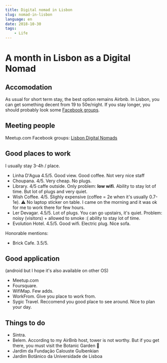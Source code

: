 ```yaml
---
title: Digital nomad in Lisbon
slug: nomad-in-lisbon
language: en
date: 2018-10-30
tags: 
    - Life
---
```


# A month in Lisbon as a Digital Nomad

## Accomodation

As usual for short term stay, the best option remains Airbnb. In Lisbon, you can get something decent from 19 to 50e/night.
If you stay longer, you should probably look some [Facebook groups](https://www.facebook.com/groups/1544177542561065/?ref=bookmarks).

## Meeting people

Meetup.com
Facebook groups: [Lisbon Digital Nomads](https://www.facebook.com/groups/532696873566509/?ref=br_rs)

## Good places to work

I usually stay 3-4h / place.

* Linha D'Agua 4.5/5. Good view. Good coffee. Not very nice staff
* Choupana. 4/5. Very cheap. No plugs.
* Library. 4/5 caffe outside. Only problem: **low wifi**. Ability to stay lot of time. But lot of plugs and very quiet.
* Wish Coffee. 4/5. Slighly expensive (coffee = 2e when it's usually 0.7-1e). ⚠️ No laptop sticker on table. I came on the morning and it was ok for me to work there for few hours.
* Ler Devagar. 4.5/5. Lot of plugs. You can go upstairs, it's quiet. Problem: noisy (visitors) + allowed to smoke :( ability to stay lot of time.
* Evolution Hotel. 4.5/5. Good wifi. Electric plug. Nice sofa.

Honorable mentions:
* Brick Cafe. 3.5/5.


## Good application

(android but I hope it's also available on other OS)

* Meetup.com
* Foursquare.
* WifiMap. Few adds.
* WorkFrom. Give you place to work from.
* Sygic Travel. Reccomend you good place to see around. Nice to plan your day.

## Things to do

* Sintra.
* Belem. According to my AirBnb host, tower is not worthy. But if you get there, you must visit the Botanic Garden 🌱
* Jardim da Fundação Calouste Gulbenkian
* Jardim Botânico da Universidade de Lisboa

